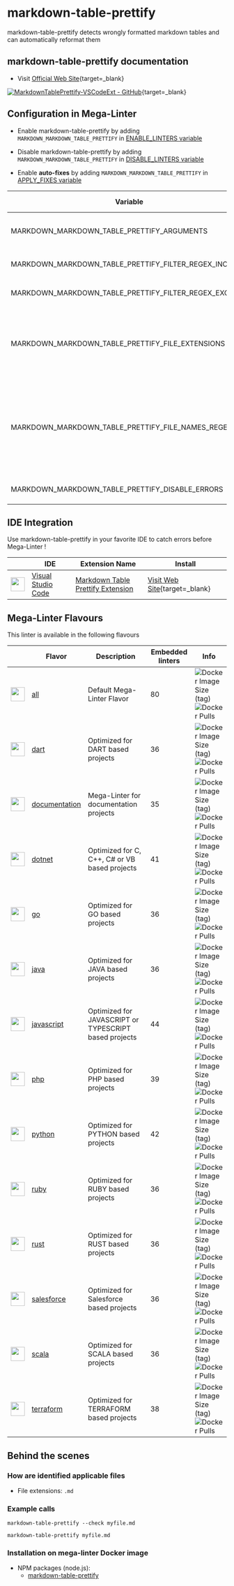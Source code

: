 <!-- markdownlint-disable MD033 MD041 -->
<!-- Generated by .automation/build.py, please do not update manually -->
# markdown-table-prettify

markdown-table-prettify detects wrongly formatted markdown tables and can automatically reformat them

## markdown-table-prettify documentation

- Visit [Official Web Site](https://www.npmjs.com/package/markdown-table-prettify){target=_blank}

[![MarkdownTablePrettify-VSCodeExt - GitHub](https://gh-card.dev/repos/darkriszty/MarkdownTablePrettify-VSCodeExt.svg?fullname=)](https://github.com/darkriszty/MarkdownTablePrettify-VSCodeExt){target=_blank}

## Configuration in Mega-Linter

- Enable markdown-table-prettify by adding `MARKDOWN_MARKDOWN_TABLE_PRETTIFY` in [ENABLE_LINTERS variable](https://mega-linter.github.io/configuration/#activation-and-deactivation)
- Disable markdown-table-prettify by adding `MARKDOWN_MARKDOWN_TABLE_PRETTIFY` in [DISABLE_LINTERS variable](https://mega-linter.github.io/configuration/#activation-and-deactivation)

- Enable **auto-fixes** by adding `MARKDOWN_MARKDOWN_TABLE_PRETTIFY` in [APPLY_FIXES variable](https://mega-linter.github.io/configuration/#apply-fixes)

| Variable                                              | Description                                                                                                                                                                                  | Default value      |
|-------------------------------------------------------|----------------------------------------------------------------------------------------------------------------------------------------------------------------------------------------------|--------------------|
| MARKDOWN_MARKDOWN_TABLE_PRETTIFY_ARGUMENTS            | User custom arguments to add in linter CLI call<br/>Ex: `-s --foo "bar"`                                                                                                                     |                    |
| MARKDOWN_MARKDOWN_TABLE_PRETTIFY_FILTER_REGEX_INCLUDE | Custom regex including filter<br/>Ex: `(src|lib)`                                                                                                                                            | Include every file |
| MARKDOWN_MARKDOWN_TABLE_PRETTIFY_FILTER_REGEX_EXCLUDE | Custom regex excluding filter<br/>Ex: `(test|examples)`                                                                                                                                      | Exclude no file    |
| MARKDOWN_MARKDOWN_TABLE_PRETTIFY_FILE_EXTENSIONS      | Allowed file extensions. `"*"` matches any extension, `""` matches empty extension. Empty list excludes all files<br/>Ex: `[".py", ""]`                                                      | `[".md"]`          |
| MARKDOWN_MARKDOWN_TABLE_PRETTIFY_FILE_NAMES_REGEX     | File name regex filters. Regular expression list for filtering files by their base names using regex full match. Empty list includes all files<br/>Ex: `["Dockerfile(-.+)?", "Jenkinsfile"]` | Include every file |
| MARKDOWN_MARKDOWN_TABLE_PRETTIFY_DISABLE_ERRORS       | Run linter but consider errors as warnings                                                                                                                                                   | `true`             |

## IDE Integration

Use markdown-table-prettify in your favorite IDE to catch errors before Mega-Linter !

| <!-- -->                                                                                                                                     | IDE                                                  | Extension Name                                                                                     | Install                                                                                        |
|----------------------------------------------------------------------------------------------------------------------------------------------|------------------------------------------------------|----------------------------------------------------------------------------------------------------|------------------------------------------------------------------------------------------------|
| <img src="https://github.com/mega-linter/mega-linter/raw/master/docs/assets/icons/vscode.ico" alt="" height="32px" class="megalinter-icon"></a> | [Visual Studio Code](https://code.visualstudio.com/) | [Markdown Table Prettify Extension](https://github.com/darkriszty/MarkdownTablePrettify-VSCodeExt) | [Visit Web Site](https://github.com/darkriszty/MarkdownTablePrettify-VSCodeExt){target=_blank} |

## Mega-Linter Flavours

This linter is available in the following flavours

| <!-- -->                                                                                                                                                  | Flavor                                                                         | Description                                           | Embedded linters | Info                                                                                                                                                                                               |
|-----------------------------------------------------------------------------------------------------------------------------------------------------------|--------------------------------------------------------------------------------|-------------------------------------------------------|------------------|----------------------------------------------------------------------------------------------------------------------------------------------------------------------------------------------------|
| <img src="https://github.com/mega-linter/mega-linter/raw/master/docs/assets/images/mega-linter-square.png" alt="" height="32px" class="megalinter-icon"></a> | [all](https://mega-linter.github.io/supported-linters/)               | Default Mega-Linter Flavor                            | 80               | ![Docker Image Size (tag)](https://img.shields.io/docker/image-size/mega-linter/mega-linter/v4) ![Docker Pulls](https://img.shields.io/docker/pulls/mega-linter/mega-linter)                             |
| <img src="https://github.com/mega-linter/mega-linter/raw/master/docs/assets/icons/dart.ico" alt="" height="32px" class="megalinter-icon"></a>                | [dart](https://mega-linter.github.io/flavors/dart/)                   | Optimized for DART based projects                     | 36               | ![Docker Image Size (tag)](https://img.shields.io/docker/image-size/mega-linter/mega-linter-dart/v4) ![Docker Pulls](https://img.shields.io/docker/pulls/mega-linter/mega-linter-dart)                   |
| <img src="https://github.com/mega-linter/mega-linter/raw/master/docs/assets/icons/documentation.ico" alt="" height="32px" class="megalinter-icon"></a>       | [documentation](https://mega-linter.github.io/flavors/documentation/) | Mega-Linter for documentation projects                | 35               | ![Docker Image Size (tag)](https://img.shields.io/docker/image-size/mega-linter/mega-linter-documentation/v4) ![Docker Pulls](https://img.shields.io/docker/pulls/mega-linter/mega-linter-documentation) |
| <img src="https://github.com/mega-linter/mega-linter/raw/master/docs/assets/icons/dotnet.ico" alt="" height="32px" class="megalinter-icon"></a>              | [dotnet](https://mega-linter.github.io/flavors/dotnet/)               | Optimized for C, C++, C# or VB based projects         | 41               | ![Docker Image Size (tag)](https://img.shields.io/docker/image-size/mega-linter/mega-linter-dotnet/v4) ![Docker Pulls](https://img.shields.io/docker/pulls/mega-linter/mega-linter-dotnet)               |
| <img src="https://github.com/mega-linter/mega-linter/raw/master/docs/assets/icons/go.ico" alt="" height="32px" class="megalinter-icon"></a>                  | [go](https://mega-linter.github.io/flavors/go/)                       | Optimized for GO based projects                       | 36               | ![Docker Image Size (tag)](https://img.shields.io/docker/image-size/mega-linter/mega-linter-go/v4) ![Docker Pulls](https://img.shields.io/docker/pulls/mega-linter/mega-linter-go)                       |
| <img src="https://github.com/mega-linter/mega-linter/raw/master/docs/assets/icons/java.ico" alt="" height="32px" class="megalinter-icon"></a>                | [java](https://mega-linter.github.io/flavors/java/)                   | Optimized for JAVA based projects                     | 36               | ![Docker Image Size (tag)](https://img.shields.io/docker/image-size/mega-linter/mega-linter-java/v4) ![Docker Pulls](https://img.shields.io/docker/pulls/mega-linter/mega-linter-java)                   |
| <img src="https://github.com/mega-linter/mega-linter/raw/master/docs/assets/icons/javascript.ico" alt="" height="32px" class="megalinter-icon"></a>          | [javascript](https://mega-linter.github.io/flavors/javascript/)       | Optimized for JAVASCRIPT or TYPESCRIPT based projects | 44               | ![Docker Image Size (tag)](https://img.shields.io/docker/image-size/mega-linter/mega-linter-javascript/v4) ![Docker Pulls](https://img.shields.io/docker/pulls/mega-linter/mega-linter-javascript)       |
| <img src="https://github.com/mega-linter/mega-linter/raw/master/docs/assets/icons/php.ico" alt="" height="32px" class="megalinter-icon"></a>                 | [php](https://mega-linter.github.io/flavors/php/)                     | Optimized for PHP based projects                      | 39               | ![Docker Image Size (tag)](https://img.shields.io/docker/image-size/mega-linter/mega-linter-php/v4) ![Docker Pulls](https://img.shields.io/docker/pulls/mega-linter/mega-linter-php)                     |
| <img src="https://github.com/mega-linter/mega-linter/raw/master/docs/assets/icons/python.ico" alt="" height="32px" class="megalinter-icon"></a>              | [python](https://mega-linter.github.io/flavors/python/)               | Optimized for PYTHON based projects                   | 42               | ![Docker Image Size (tag)](https://img.shields.io/docker/image-size/mega-linter/mega-linter-python/v4) ![Docker Pulls](https://img.shields.io/docker/pulls/mega-linter/mega-linter-python)               |
| <img src="https://github.com/mega-linter/mega-linter/raw/master/docs/assets/icons/ruby.ico" alt="" height="32px" class="megalinter-icon"></a>                | [ruby](https://mega-linter.github.io/flavors/ruby/)                   | Optimized for RUBY based projects                     | 36               | ![Docker Image Size (tag)](https://img.shields.io/docker/image-size/mega-linter/mega-linter-ruby/v4) ![Docker Pulls](https://img.shields.io/docker/pulls/mega-linter/mega-linter-ruby)                   |
| <img src="https://github.com/mega-linter/mega-linter/raw/master/docs/assets/icons/rust.ico" alt="" height="32px" class="megalinter-icon"></a>                | [rust](https://mega-linter.github.io/flavors/rust/)                   | Optimized for RUST based projects                     | 36               | ![Docker Image Size (tag)](https://img.shields.io/docker/image-size/mega-linter/mega-linter-rust/v4) ![Docker Pulls](https://img.shields.io/docker/pulls/mega-linter/mega-linter-rust)                   |
| <img src="https://github.com/mega-linter/mega-linter/raw/master/docs/assets/icons/salesforce.ico" alt="" height="32px" class="megalinter-icon"></a>          | [salesforce](https://mega-linter.github.io/flavors/salesforce/)       | Optimized for Salesforce based projects               | 36               | ![Docker Image Size (tag)](https://img.shields.io/docker/image-size/mega-linter/mega-linter-salesforce/v4) ![Docker Pulls](https://img.shields.io/docker/pulls/mega-linter/mega-linter-salesforce)       |
| <img src="https://github.com/mega-linter/mega-linter/raw/master/docs/assets/icons/scala.ico" alt="" height="32px" class="megalinter-icon"></a>               | [scala](https://mega-linter.github.io/flavors/scala/)                 | Optimized for SCALA based projects                    | 36               | ![Docker Image Size (tag)](https://img.shields.io/docker/image-size/mega-linter/mega-linter-scala/v4) ![Docker Pulls](https://img.shields.io/docker/pulls/mega-linter/mega-linter-scala)                 |
| <img src="https://github.com/mega-linter/mega-linter/raw/master/docs/assets/icons/terraform.ico" alt="" height="32px" class="megalinter-icon"></a>           | [terraform](https://mega-linter.github.io/flavors/terraform/)         | Optimized for TERRAFORM based projects                | 38               | ![Docker Image Size (tag)](https://img.shields.io/docker/image-size/mega-linter/mega-linter-terraform/v4) ![Docker Pulls](https://img.shields.io/docker/pulls/mega-linter/mega-linter-terraform)         |

## Behind the scenes

### How are identified applicable files

- File extensions: `.md`

<!-- markdownlint-disable -->
<!-- /* cSpell:disable */ -->

### Example calls

```shell
markdown-table-prettify --check myfile.md
```

```shell
markdown-table-prettify myfile.md
```


### Installation on mega-linter Docker image

- NPM packages (node.js):
  - [markdown-table-prettify](https://www.npmjs.com/package/markdown-table-prettify)
